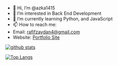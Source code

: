 - 👋 Hi, I’m @azka1415
- 👀 I’m interested in Back End Development 
- 🌱 I’m currently learning Python, and JavaScript
- 📫 How to reach me:
- Email: rafifzaydan4@gmail.com
- Website: [Portfolio Site](https://portfolio-azka-v1.vercel.app/)  

[![github stats](https://github-readme-stats.vercel.app/api?username=azka1415&show_icons=true&theme=dracula&count_private=true)](https://github.com/anuraghazra/github-readme-stats)

[![Top Langs](https://github-readme-stats.vercel.app/api/top-langs/?username=azka1415&langs_count=8&layout=compact&theme=dracula)](https://github.com/anuraghazra/github-readme-stats)

